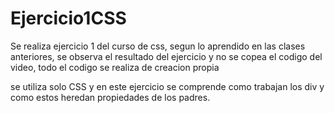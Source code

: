 # Ejercicio1CSS
Se realiza ejercicio 1 del curso de css, segun lo aprendido en las clases anteriores, se observa el resultado del ejercicio y no se copea el codigo del video, todo el codigo se realiza de creacion propia

se utiliza solo CSS y en este ejercicio se comprende como trabajan los div y como estos heredan propiedades de los padres.
